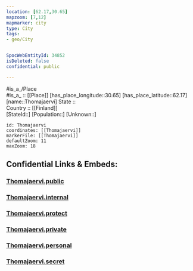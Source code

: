 ```yaml
---
location: [62.17,30.65] 
mapzoom: [7,12] 
mapmarker: city 
type: City
tags:
- geo/City


SpocWebEntityId: 34852
isDeleted: false
confidential: public

---
```

#is_a_/Place  
#is_a_ :: [[Place]] 
[has_place_longitude::30.65] 
[has_place_latitude::62.17] 
[name::Thomajaervi] 
State ::  
Country :: [[Finland]]  
[StateId::] 
[Population::] 
[Unknown::] 


```leaflet
id: Thomajaervi
coordinates: [[Thomajaervi]] 
markerFile: [[Thomajaervi]] 
defaultZoom: 11 
maxZoom: 18
```


## Confidential Links & Embeds: 

### [Thomajaervi.public](/_public/\Earth\Continent\Europe\Europe~East\Russia\Russia~NorthWest\Karelia~Republic\CityThomajaervi.public.md) 

### [Thomajaervi.internal](/_internal/\Earth\Continent\Europe\Europe~East\Russia\Russia~NorthWest\Karelia~Republic\CityThomajaervi.internal.md) 

### [Thomajaervi.protect](/_protect/\Earth\Continent\Europe\Europe~East\Russia\Russia~NorthWest\Karelia~Republic\CityThomajaervi.protect.md) 

### [Thomajaervi.private](/_private/\Earth\Continent\Europe\Europe~East\Russia\Russia~NorthWest\Karelia~Republic\CityThomajaervi.private.md) 

### [Thomajaervi.personal](/_personal/\Earth\Continent\Europe\Europe~East\Russia\Russia~NorthWest\Karelia~Republic\CityThomajaervi.personal.md) 

### [Thomajaervi.secret](/_secret/\Earth\Continent\Europe\Europe~East\Russia\Russia~NorthWest\Karelia~Republic\CityThomajaervi.secret.md)

